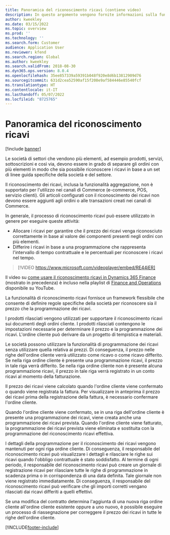 ```yaml
---
title: Panoramica del riconoscimento ricavi (contiene video)
description: In questo argomento vengono fornite informazioni sulla funzionalità di riconoscimento dei ricavi. Questa funzionalità fornisce un framework flessibile che consente di definire regole specifiche della società per riconoscere sia il prezzo che la programmazione dei ricavi per ordini con più elementi.
author: kweekley
ms.date: 03/15/2022
ms.topic: overview
ms.prod: ''
ms.technology: ''
ms.search.form: Customer
audience: Application User
ms.reviewer: kfend
ms.search.region: Global
ms.author: kweekley
ms.search.validFrom: 2018-08-30
ms.dyn365.ops.version: 8.0.4
ms.openlocfilehash: 35ee857339a59391b048f920e8d6b13812909d76
ms.sourcegitcommit: 631d2cea52590af15f208e9af584446e85540fcf
ms.translationtype: HT
ms.contentlocale: it-IT
ms.lasthandoff: 05/07/2022
ms.locfileid: "8725765"
---
```

# <a name="revenue-recognition-overview"></a>Panoramica del riconoscimento ricavi

[!include [banner](../includes/banner.md)]

Le società di settori che vendono più elementi, ad esempio prodotti, servizi, sottoscrizioni e così via, devono essere in grado di separare gli ordini con più elementi in modo che sia possibile riconoscere i ricavi in base a un set di linee guida specifiche della società e del settore.

Il riconoscimento dei ricavi, inclusa la funzionalità aggregazione, non è supportato per l'utilizzo nei canali di Commerce (e-commerce, POS, servizio clienti). Gli articoli configurati con il riconoscimento dei ricavi non devono essere aggiunti agli ordini o alle transazioni creati nei canali di Commerce.

In generale, il processo di riconoscimento ricavi può essere utilizzato in genere per eseguire queste attività:

* Allocare i ricavi per garantire che il prezzo dei ricavi venga riconosciuto correttamente in base al valore dei componenti presenti negli ordini con più elementi.
* Differire i ricavi in base a una programmazione che rappresenta l'intervallo di tempo contrattuale e le percentuali per riconoscere i ricavi nel tempo.

> [!VIDEO https://www.microsoft.com/videoplayer/embed/RE44iER]

Il video su [come usare il riconoscimento ricavi in Dynamics 365 Finance](https://youtu.be/v3amIsiqvoo) (mostrato in precedenza) è incluso nella playlist di [Finance and Operations ](https://www.youtube.com/playlist?list=PLcakwueIHoT_SYfIaPGoOhloFoCXiUSyW)disponibile su YouTube.

La funzionalità di riconoscimento ricavi fornisce un framework flessibile che consente di definire regole specifiche della società per riconoscere sia il prezzo che la programmazione dei ricavi.

I prodotti rilasciati vengono utilizzati per supportare il riconoscimento ricavi sui documenti degli ordini cliente. I prodotti rilasciati contengono le impostazioni necessarie per determinare il prezzo e la programmazione dei ricavi. L'ordine cliente può derivare da un progetto di tempistica e materiali.

Le società possono utilizzare la funzionalità di programmazione dei ricavi senza utilizzare quella relativa ai prezzi. Di conseguenza, il prezzo nelle righe dell'ordine cliente verrà utilizzato come ricavo o come ricavo differito. Se nella riga ordine cliente è presente una programmazione ricavi, il prezzo in tale riga verrà differito. Se nella riga ordine cliente non è presente alcuna programmazione ricavi, il prezzo in tale riga verrà registrato in un conto ricavi al momento della fatturazione.

Il prezzo dei ricavi viene calcolato quando l'ordine cliente viene confermato o quando viene registrata la fattura. Per visualizzare in anteprima il prezzo dei ricavi prima della registrazione della fattura, è necessario confermare l'ordine cliente.

Quando l'ordine cliente viene confermato, se in una riga dell'ordine cliente è presente una programmazione dei ricavi, viene creata anche una programmazione dei ricavi prevista. Quando l'ordine cliente viene fatturato, la programmazione dei ricavi prevista viene eliminata e sostituita con la programmazione del riconoscimento ricavi effettiva.

I dettagli della programmazione per il riconoscimento dei ricavi vengono mantenuti per ogni riga ordine cliente. Di conseguenza, il responsabile del riconoscimento ricavi può visualizzare i dettagli e rilasciare le righe sui ricavi quando l'obbligo contrattuale è stato soddisfatto. Al termine di ogni periodo, il responsabile del riconoscimento ricavi può creare un giornale di registrazione ricavi per rilasciare tutte le righe di programmazione in scadenza prima o in corrispondenza di una data definita. Tale giornale non viene registrato immediatamente. Di conseguenza, il responsabile del riconoscimento ricavi può verificare che gli importi corretti vengano rilasciati dai ricavi differiti a quelli effettivi.

Se una modifica del contratto determina l'aggiunta di una nuova riga ordine cliente all'ordine cliente esistente oppure a uno nuovo, è possibile eseguire un processo di riassegnazione per correggere il prezzo dei ricavi in tutte le righe dell'ordine cliente.


[!INCLUDE[footer-include](../../includes/footer-banner.md)]
